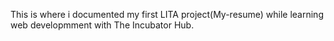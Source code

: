 This is where i documented my first LITA project(My-resume) while learning web developmment with The Incubator Hub.
